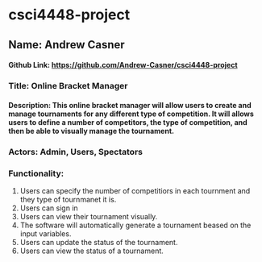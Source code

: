 # csci4448-project

## Name: Andrew Casner
#### Github Link: https://github.com/Andrew-Casner/csci4448-project
### Title: Online Bracket Manager
#### Description: This online bracket manager will allow users to create and manage tournaments for any different type of competition. It will allows users to define a number of competitors, the type of competition, and then be able to visually manage the tournament.

### Actors: Admin, Users, Spectators
### Functionality:
1. Users can specify the number of competitiors in each tournment and they type of tournmanet it is.
1. Users can sign in
1. Users can view their tournament visually.
1. The software will automatically generate a tournament beased on the input variables.
1. Users can update the status of the tournament.
1. Users can view the status of a tournament. 
